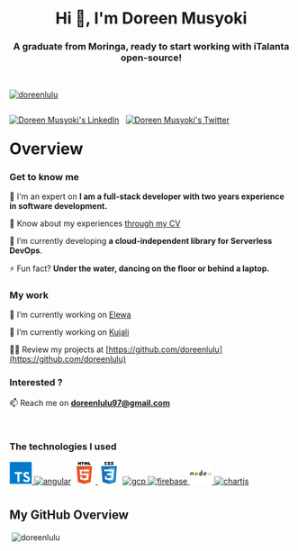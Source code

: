 <!-- 
  Welcome to iTalanta Open Source!
  This repository will act as your home repo for the iTalanta/Moringa open source intern/externship.

  Please fork and update this portfolio page to fit your profile.
-->

<!-- 
  -- SECTION: INTRODUCTION
  -- 
  -->

<h1 align="center">Hi 👋, I'm Doreen Musyoki</h1>
<!-- TODO: Replace with your intro text -->
<!-- Example: Just graduated from Moringa, readyc  to start my first internship experience! -->
<h3 align="center">A graduate from Moringa, ready to start working with iTalanta open-source!</h3>

<br/>

<p align="left"> <a href="https://github.com/doreenlulu?achievement=quickdraw&tab=achievements"><img src="https://github-profile-trophy.vercel.app/?username=doreenlulu" alt="doreenlulu" /></a> </p>

<!-- SOCIALS. TODO: SWAP OUT YOUR URL AND NAME. -->
<p align="left" style="float: left;"> 
  <!-- LinkedIn -->
  <a href="https://www.linkedin.com/in/doreen-lulu-6b4697193/" target="blank"><img src="https://img.shields.io/badge/LinkedIn-0077B5?style=for-the-badge&logo=linkedin&logoColor=white" alt="Doreen Musyoki's LinkedIn" /></a> 
  <span>&nbsp;</span>
  <!-- Twitter -->
  <a href="https://twitter.com/lulu_doreen" target="blank"><img src="https://img.shields.io/badge/Twitter-1DA1F2?style=for-the-badge&logo=twitter&logoColor=white" alt="Doreen Musyoki's Twitter" /></a> 
  <span>&nbsp;</span>



</p>

<br/>


<!-- 
  -- SECTION: OVERVIEW
  -- 
  -->

<h1>Overview</h1>

### Get to know me

💬 I'm an expert on **I am a full-stack developer with two years experience in software development.**

📄 Know about my experiences [through my CV](about/resume.md)

🌱 I’m currently developing **a cloud-independent library for Serverless DevOps**.

⚡ Fun fact? **Under the water, dancing on the floor or behind a laptop.**

### My work

🔭 I’m currently working on [Elewa](https://github.com/italanta/elewa)
<!-- OR -->
🔭 I’m currently working on [Kujali](https://github.com/italanta/kujali)

👨‍💻 Review my projects at [https://github.com/doreenlulu](https://github.com/doreenlulu)

### Interested ?

📫 Reach me on **doreenlulu97@gmail.com**

<br />

<!-- 
  -- SECTION: MY EXPERIENCE
  -- 
  -->




### The technologies I used

<p style="margin-top:10px"> <a href="https://www.typescriptlang.org/" target="_blank" rel="noreferrer"> <img src="https://raw.githubusercontent.com/devicons/devicon/master/icons/typescript/typescript-original.svg" alt="typescript" width="40" height="40"/> </a><a href="https://angular.io" target="_blank" rel="noreferrer"> <img src="https://angular.io/assets/images/logos/angular/angular.svg" alt="angular" width="40" height="40"/></a> <a href="https://www.w3.org/html/" target="_blank" rel="noreferrer"> <img src="https://raw.githubusercontent.com/devicons/devicon/master/icons/html5/html5-original-wordmark.svg" alt="html5" width="40" height="40"/> </a>  <a href="https://www.w3schools.com/css/" target="_blank" rel="noreferrer"> <img src="https://raw.githubusercontent.com/devicons/devicon/master/icons/css3/css3-original-wordmark.svg" alt="css3" width="40" height="40"/></a>  <a href="https://cloud.google.com" target="_blank" rel="noreferrer"> <img src="https://www.vectorlogo.zone/logos/google_cloud/google_cloud-icon.svg" alt="gcp" width="40" height="40"/> </a>  <a href="https://firebase.google.com/" target="_blank" rel="noreferrer"> <img src="https://www.vectorlogo.zone/logos/firebase/firebase-icon.svg" alt="firebase" width="40" height="40"/></a><a href="https://nodejs.org" target="_blank" rel="noreferrer"> <img src="https://raw.githubusercontent.com/devicons/devicon/master/icons/nodejs/nodejs-original-wordmark.svg" alt="nodejs" width="40" height="40"/> </a> <a href="https://www.chartjs.org" target="_blank" rel="noreferrer"> <img src="https://www.chartjs.org/media/logo-title.svg" alt="chartjs" width="40" height="40"/></a> </p>

<!-- END: EXPERIENCE I -->

<!-- Section: GITHUB OVERVIEW -->
#

<h2 align="left">My GitHub Overview</h2>

<p>&nbsp;<img align="center" src="https://github-readme-stats.vercel.app/api?username=doreenlulu&show_icons=true&locale=en" alt="doreenlulu" /></p>

<!-- END -->
